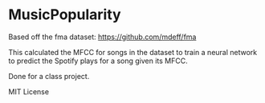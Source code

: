 # MusicPopularity

Based off the fma dataset: https://github.com/mdeff/fma

This calculated the MFCC for songs in the dataset to train a neural network to predict the Spotify plays for a song given its MFCC.

Done for a class project.

MIT License